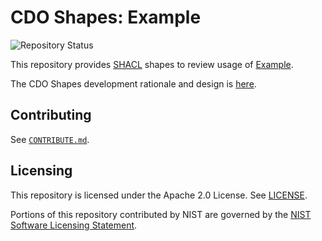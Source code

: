 # CDO Shapes: Example

![Repository Status](https://img.shields.io/badge/-exploratory-informational)

This repository provides [SHACL](https://www.w3.org/TR/shacl/) shapes to review usage of [Example](http://example.org/ontology).

The CDO Shapes development rationale and design is [here](https://cyberdomainontology.org/ontology/development/#shapes).


## Contributing

See [`CONTRIBUTE.md`](CONTRIBUTE.md).


## Licensing

This repository is licensed under the Apache 2.0 License.  See [LICENSE](LICENSE).

Portions of this repository contributed by NIST are governed by the [NIST Software Licensing Statement](THIRD_PARTY_LICENSES.md#nist-software-licensing-statement).
